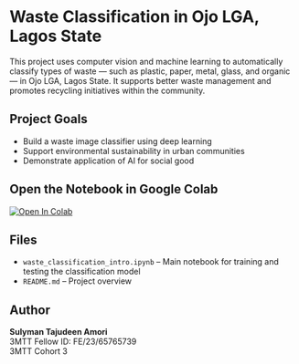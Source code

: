 # Waste Classification in Ojo LGA, Lagos State

This project uses computer vision and machine learning to automatically classify types of waste — such as plastic, paper, metal, glass, and organic — in Ojo LGA, Lagos State. It supports better waste management and promotes recycling initiatives within the community.

## Project Goals

- Build a waste image classifier using deep learning
- Support environmental sustainability in urban communities
- Demonstrate application of AI for social good

## Open the Notebook in Google Colab

[![Open In Colab](https://colab.research.google.com/assets/colab-badge.svg)](https://colab.research.google.com/github/Dhamylare-lab/Waste-Classification-in-Ojo-LGA-Lagos-State-/blob/main/waste_classification_intro.ipynb)

## Files

- `waste_classification_intro.ipynb` – Main notebook for training and testing the classification model
- `README.md` – Project overview

## Author

**Sulyman Tajudeen Amori**  
3MTT Fellow ID: FE/23/65765739  
3MTT Cohort 3
